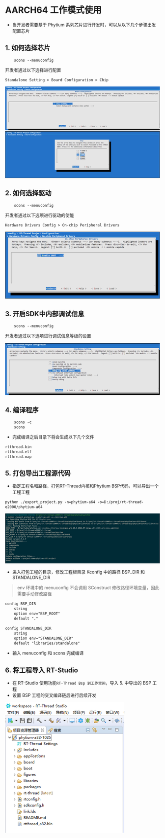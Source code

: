 <!--
 * Copyright : (C) 2022 Phytium Information Technology, Inc. 
 * All Rights Reserved.
 *  
 * This program is OPEN SOURCE software: you can redistribute it and/or modify it  
 * under the terms of the Phytium Public License as published by the Phytium Technology Co.,Ltd,  
 * either version 1.0 of the License, or (at your option) any later version. 
 *  
 * This program is distributed in the hope that it will be useful,but WITHOUT ANY WARRANTY;  
 * without even the implied warranty of MERCHANTABILITY or FITNESS FOR A PARTICULAR PURPOSE.
 * See the Phytium Public License for more details. 
 *  
 * 
 * FilePath: README.md
 * Date: 2022-10-17 15:16:12
 * LastEditTime: 2022-10-17 15:16:12
 * Description:  This file is for 
 * 
 * Modify History: 
 *  Ver   Who  Date   Changes
 * ----- ------  -------- --------------------------------------
-->

# AARCH64 工作模式使用

- 当开发者需要基于 Phytium 系列芯片进行开发时，可以从以下几个步骤出发配置芯片

## 1. 如何选择芯片

```shell
    scons --menuconfig
```

开发者通过以下选择进行配置

```
Standalone Setting > Board Configuration > Chip 
```

![](./figures/chip_select.png)
![](./figures/phytium_cpu_select.png)

## 2. 如何选择驱动


```shell
    scons --menuconfig
```

开发者通过以下选项进行驱动的使能

```
Hardware Drivers Config > On-chip Peripheral Drivers
```

![](./figures/select_driver.png)


## 3. 开启SDK中内部调试信息


```shell
    scons --menuconfig
```

开发者通过以下选项进行调试信息等级的设置

![](./figures/select_debug_info.png)



## 4. 编译程序

```shell
    scons -c
    scons
```

- 完成编译之后目录下将会生成以下几个文件

```
rtthread.bin
rtthread.elf
rtthread.map
```

## 5. 打包导出工程源代码


- 指定工程名和路径，打包RT-Thread内核和Phytium BSP代码，可以导出一个工程工程
```
python ./export_project.py -n=phytium-a64 -o=D:/proj/rt-thread-e2000/phytium-a64
```

![](./figures/export_project.png)


- 进入打包工程的目录，修改工程根目录 Kconfig 中的路径 BSP_DIR 和 STANDALONE_DIR 
> env 环境中的 menuconfig 不会调用 SConstruct 修改路径环境变量，因此需要手动修改路径

```
config BSP_DIR
    string
    option env="BSP_ROOT"
    default "."

config STANDALONE_DIR
    string
    option env="STANDALONE_DIR"
    default "libraries/standalone"
```

- 输入 menuconfig 和 scons 完成编译


## 6. 将工程导入 RT-Studio

- 在 RT-Studio 使用功能`RT-Thread Bsp 到工作空间`，导入 5. 中导出的 BSP 工程
- 设置 BSP 工程的交叉编译链后进行后续开发

![](./figures/import_project.png)